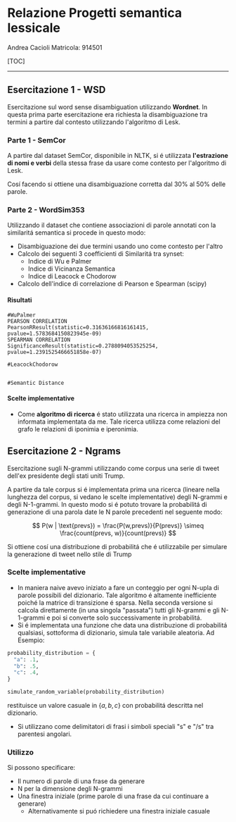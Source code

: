 # Relazione Progetti semantica lessicale

Andrea Cacioli
Matricola: 914501

[TOC]

---

## Esercitazione 1 - WSD

Esercitazione sul word sense disambiguation utilizzando **Wordnet**.
In questa prima parte esercitazione era richiesta la disambiguazione tra termini a partire dal contesto utilizzando l'algoritmo di Lesk.

### Parte 1 - SemCor

A partire dal dataset SemCor, disponibile in NLTK, si é utilizzata **l'estrazione di nomi e verbi** della stessa frase da usare come contesto per l'algoritmo di Lesk.

Cosí facendo si ottiene una disambiguazione corretta dal 30% al 50% delle parole.

### Parte 2 - WordSim353

Utilizzando il dataset che contiene associazioni di parole annotati con la similaritá semantica si procede in questo modo:

- Disambiguazione dei due termini usando uno come contesto per l'altro
- Calcolo dei seguenti 3 coefficienti di Similaritá tra synset:
  - Indice di Wu e Palmer
  - Indice di Vicinanza Semantica
  - Indice di Leacock e Chodorow
- Calcolo dell'indice di correlazione di Pearson e Spearman (scipy)

#### Risultati

```
#WuPalmer
PEARSON CORRELATION
PearsonRResult(statistic=0.31636166816161415, pvalue=1.5783684150823945e-09)
SPEARMAN CORRELATION
SignificanceResult(statistic=0.2788094053525254, pvalue=1.2391525466651858e-07)

#LeacockChodorow


#Semantic Distance

```

#### Scelte implementative

- Come **algoritmo di ricerca** é stato utilizzata una ricerca in ampiezza non informata implementata da me. Tale ricerca utilizza come relazioni del grafo le relazioni di iponimia e iperonimia.

## Esercitazione 2 - Ngrams

Esercitazione sugli N-grammi utilizzando come corpus una serie di tweet dell'ex presidente degli stati uniti Trump.

A partire da tale corpus si é implementata prima una ricerca (lineare nella lunghezza del corpus, si vedano le scelte implementative) degli N-grammi e degli N-1-grammi. In questo modo si é potuto trovare la probabilitá di generazione di una parola date le N parole precedenti nel seguente modo:

$$
P(w | \text{prevs}) = \frac{P(w,prevs)}{P(prevs)} \simeq \frac{count(prevs, w)}{count(prevs)}
$$

Si ottiene cosí una distribuzione di probabilitá che é utilizzabile per simulare la generazione di tweet nello stile di Trump

### Scelte implementative

- In maniera naive avevo iniziato a fare un conteggio per ogni N-upla di parole possibili del dizionario. Tale algoritmo é altamente inefficiente poiché la matrice di transizione é sparsa. Nella seconda versione si calcola direttamente (in una singola "passata") tutti gli N-grammi e gli N-1-grammi e poi si converte solo successivamente in probabilitá.
- Si é implementata una funzione che data una distribuzione di probabilitá qualsiasi, sottoforma di dizionario, simula tale variabile aleatoria.
Ad Esempio:

```python
probability_distribution = {
  "a": .1,
  "b": .5,
  "c": .4,
}

simulate_random_variable(probability_distribution)
```

restituisce un valore casuale in $\{a, b, c \}$ con probabilitá descritta nel dizionario.

- Si utilizzano come delimitatori di frasi i simboli speciali "s" e "/s" tra parentesi angolari.

### Utilizzo

Si possono specificare:

- Il numero di parole di una frase da generare
- N per la dimensione degli N-grammi
- Una finestra iniziale (prime parole di una frase da cui continuare a generare)
  - Alternativamente si puó richiedere una finestra iniziale casuale
